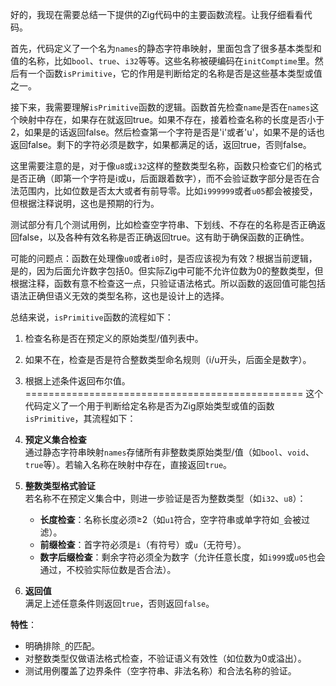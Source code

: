 好的，我现在需要总结一下提供的Zig代码中的主要函数流程。让我仔细看看代码。

首先，代码定义了一个名为`names`的静态字符串映射，里面包含了很多基本类型和值的名称，比如`bool`、`true`、`i32`等等。这些名称被硬编码在`initComptime`里。然后有一个函数`isPrimitive`，它的作用是判断给定的名称是否是这些基本类型或值之一。

接下来，我需要理解`isPrimitive`函数的逻辑。函数首先检查`name`是否在`names`这个映射中存在，如果存在就返回true。如果不存在，接着检查名称的长度是否小于2，如果是的话返回false。然后检查第一个字符是否是'i'或者'u'，如果不是的话也返回false。剩下的字符必须是数字，如果都满足的话，返回true，否则false。

这里需要注意的是，对于像`u8`或`i32`这样的整数类型名称，函数只检查它们的格式是否正确（即第一个字符是i或u，后面跟着数字），而不会验证数字部分是否在合法范围内，比如位数是否太大或者有前导零。比如`i999999`或者`u05`都会被接受，但根据注释说明，这也是预期的行为。

测试部分有几个测试用例，比如检查空字符串、下划线、不存在的名称是否正确返回false，以及各种有效名称是否正确返回true。这有助于确保函数的正确性。

可能的问题点：函数在处理像`u0`或者`i0`时，是否应该视为有效？根据当前逻辑，是的，因为后面允许数字包括0。但实际Zig中可能不允许位数为0的整数类型，但根据注释，函数有意不检查这一点，只验证语法格式。所以函数的返回值可能包括语法正确但语义无效的类型名称，这也是设计上的选择。

总结来说，`isPrimitive`函数的流程如下：
1. 检查名称是否在预定义的原始类型/值列表中。
2. 如果不在，检查是否是符合整数类型命名规则（i/u开头，后面全是数字）。
3. 根据上述条件返回布尔值。
================================================
这个代码定义了一个用于判断给定名称是否为Zig原始类型或值的函数`isPrimitive`，其流程如下：

1. **预定义集合检查**  
   通过静态字符串映射`names`存储所有非整数类原始类型/值（如`bool`、`void`、`true`等）。若输入名称在映射中存在，直接返回`true`。

2. **整数类型格式验证**  
   若名称不在预定义集合中，则进一步验证是否为整数类型（如`i32`、`u8`）：  
   - **长度检查**：名称长度必须≥2（如`u1`符合，空字符串或单字符如`_`会被过滤）。  
   - **前缀检查**：首字符必须是`i`（有符号）或`u`（无符号）。  
   - **数字后缀检查**：剩余字符必须全为数字（允许任意长度，如`i999`或`u05`也会通过，不校验实际位数是否合法）。

3. **返回值**  
   满足上述任意条件则返回`true`，否则返回`false`。

**特性**：  
- 明确排除`_`的匹配。  
- 对整数类型仅做语法格式检查，不验证语义有效性（如位数为0或溢出）。  
- 测试用例覆盖了边界条件（空字符串、非法名称）和合法名称的验证。